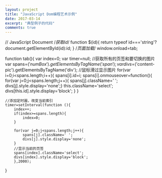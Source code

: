 ```yaml
---
layout: project
title: "JavaScript Dom编程艺术示例"
date: 2017-03-14
excerpt: "典型例子的代码"
comments: true
---
```


// JavaScript Document
/*获取id*/
function $(id){
	return typeof id==='string'? document.getElementById(id):id;
}
/*页面加载*/
window.onload=tab;

function tab(){
	var index=0;
	var timer=null;
	//获取所有的页签和要切换的图片
	var spans=$('numBox').getElementsByTagName('span');
	var divs=$('content-pic').getElementsByTagName('div');
	//鼠标滑过显示图片
	for(var i=0;i<spans.length;i++){
			spans[i].id=i;
			spans[i].onmouseover=function(){
				for(var j=0;j<spans.length;j++){
			        spans[j].className=' ';
			        divs[j].style.display='none';}
				this.className='select';
				divs[this.id].style.display='block';
			}
		}
	
	//添加定时器，改变当前索引
	timer=setInterval(function (){
		index++;
		if(index>=spans.length){
			index=0;
		}
		
		for(var j=0;j<spans.length;j++){
			spans[j].className=' ';
			divs[j].style.display='none';
		}
		//显示当前的页签
		spans[index].className='select';
		divs[index].style.display='block';
		},2000);
}
